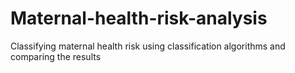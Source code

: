 # Maternal-health-risk-analysis
Classifying maternal health risk using classification algorithms and comparing the results
